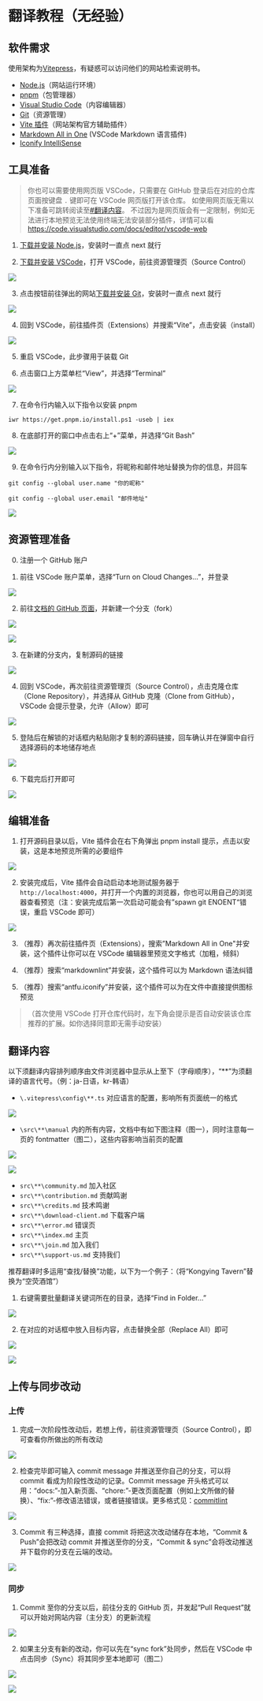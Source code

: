 # 翻译教程（无经验）

## 软件需求

使用架构为[Vitepress](https://vitepress.dev/)，有疑惑可以访问他们的网站检索说明书。

- [Node.js](https://nodejs.org/en/download)（网站运行环境）
- [pnpm](https://pnpm.io/)（包管理器）
- [Visual Studio Code](https://code.visualstudio.com/)（内容编辑器）
- [Git](https://marketplace.visualstudio.com/items?itemName=antfu.vite)（资源管理）
- [Vite 插件](https://marketplace.visualstudio.com/items?itemName=antfu.vite)（网站架构官方辅助插件）
- [Markdown All in One](https://marketplace.visualstudio.com/items?itemName=yzhang.markdown-all-in-one) (VSCode Markdown 语言插件)
- [Iconify IntelliSense](#)

## 工具准备

> 你也可以需要使用网页版 VSCode，只需要在 GitHub 登录后在对应的仓库页面按键盘 `.` 键即可在 VSCode 网页版打开该仓库。
> 如使用网页版无需以下准备可跳转阅读至[#翻译内容](#翻译内容)。
> 不过因为是网页版会有一定限制，例如无法进行本地预览无法使用终端无法安装部分插件，详情可以看 <https://code.visualstudio.com/docs/editor/vscode-web>

1. [下载并安装 Node.js](https://nodejs.org/en/download)，安装时一直点 next 就行

2. [下载并安装 VSCode](https://code.visualstudio.com/)，打开 VSCode，前往资源管理页（Source Control）

![](/src/public/imgs/common/i18n-guide/2.png)

3. 点击按钮前往弹出的网站[下载并安装 Git](https://git-scm.com/download/win)，安装时一直点 next 就行

![](/src/public/imgs/common/i18n-guide/3.png)

4. 回到 VSCode，前往插件页（Extensions）并搜索“Vite”，点击安装（install）

![](/src/public/imgs/common/i18n-guide/4.png)

5. 重启 VSCode，此步骤用于装载 Git

6. 点击窗口上方菜单栏“View”，并选择“Terminal”

![](/src/public/imgs/common/i18n-guide/25.png)

7. 在命令行内输入以下指令以安装 pnpm

```
iwr https://get.pnpm.io/install.ps1 -useb | iex
```

8. 在底部打开的窗口中点击右上“+”菜单，并选择“Git Bash”

![](/src/public/imgs/common/i18n-guide/26.png)

9. 在命令行内分别输入以下指令，将昵称和邮件地址替换为你的信息，并回车

```
git config --global user.name "你的昵称"

git config --global user.email "邮件地址"
```

![](/src/public/imgs/common/i18n-guide/27.png)

## 资源管理准备

0. 注册一个 GitHub 账户

1. 前往 VSCode 账户菜单，选择“Turn on Cloud Changes...”，并登录

![](/src/public/imgs/common/i18n-guide/6.png)

2. 前往[文档的 GitHub 页面](https://github.com/kongying-tavern/docs)，并新建一个分支（fork）

![](/src/public/imgs/common/i18n-guide/1.png)

![](/src/public/imgs/common/i18n-guide/5.png)

3. 在新建的分支内，复制源码的链接

![](/src/public/imgs/common/i18n-guide/7.png)

4. 回到 VSCode，再次前往资源管理页（Source Control），点击克隆仓库（Clone Repository），并选择从 GitHub 克隆（Clone from GitHub），VSCode 会提示登录，允许（Allow）即可

![](/src/public/imgs/common/i18n-guide/8.png)

5. 登陆后在解锁的对话框内粘贴刚才复制的源码链接，回车确认并在弹窗中自行选择源码的本地储存地点

![](/src/public/imgs/common/i18n-guide/9.png)

6. 下载完后打开即可

![](/src/public/imgs/common/i18n-guide/10.png)

## 编辑准备

1. 打开源码目录以后，Vite 插件会在右下角弹出 pnpm install 提示，点击以安装，这是本地预览所需的必要组件

![](/src/public/imgs/common/i18n-guide/11.png)

2. 安装完成后，Vite 插件会自动启动本地测试服务器于`http://localhost:4000`，并打开一个内置的浏览器，你也可以用自己的浏览器查看预览（注：安装完成后第一次启动可能会有”spawn git ENOENT“错误，重启 VSCode 即可）

![](/src/public/imgs/common/i18n-guide/12.png)

3. （推荐）再次前往插件页（Extensions），搜索”Markdown All in One"并安装，这个插件让你可以在 VSCode 编辑器里预览文字格式（加粗，倾斜）

4. （推荐）搜索“markdownlint”并安装，这个插件可以为 Markdown 语法纠错

5. （推荐）搜索“antfu.iconify”并安装，这个插件可以为在文件中直接提供图标预览

> （首次使用 VSCode 打开仓库代码时，左下角会提示是否自动安装该仓库推荐的扩展。如你选择同意即无需手动安装）

## 翻译内容

以下须翻译内容排列顺序由文件浏览器中显示从上至下（字母顺序），“\*\*”为须翻译的语言代号。（例：ja-日语，kr-韩语）

- `\.vitepress\config\**.ts` 对应语言的配置，影响所有页面统一的格式

![](/src/public/imgs/common/i18n-guide/13.png)

- `\src\**\manual` 内的所有内容，文档中有如下图注释（图一），同时注意每一页的 fontmatter（图二），这些内容影响当前页的配置

![](/src/public/imgs/common/i18n-guide/14.png)

![](/src/public/imgs/common/i18n-guide/15.png)

- `src\**\community.md` 加入社区
- `src\**\contribution.md` 贡献鸣谢
- `src\**\credits.md` 技术鸣谢
- `src\**\download-client.md` 下载客户端
- `src\**\error.md` 错误页
- `src\**\index.md` 主页
- `src\**\join.md` 加入我们
- `src\**\support-us.md` 支持我们

推荐翻译时多运用“查找/替换”功能，以下为一个例子：（将“Kongying Tavern”替换为“空荧酒馆”）

1. 右键需要批量翻译关键词所在的目录，选择“Find in Folder...”

![](/src/public/imgs/common/i18n-guide/16.png)

2. 在对应的对话框中放入目标内容，点击替换全部（Replace All）即可

![](/src/public/imgs/common/i18n-guide/17.png)

![](/src/public/imgs/common/i18n-guide/18.png)

## 上传与同步改动

### 上传

1. 完成一次阶段性改动后，若想上传，前往资源管理页（Source Control），即可查看你所做出的所有改动

![](/src/public/imgs/common/i18n-guide/19.png)

2. 检查完毕即可输入 commit message 并推送至你自己的分支，可以将 commit 看成为阶段性改动的记录。Commit message 开头格式可以用：“docs:”-加入新页面、“chore:”-更改页面配置（例如上文所做的替换）、“fix:”-修改语法错误，或者链接错误。更多格式见：[commitlint](https://github.com/conventional-changelog/commitlint)

![](/src/public/imgs/common/i18n-guide/20.png)

3. Commit 有三种选择，直接 commit 将把这次改动储存在本地，“Commit & Push”会把改动 commit 并推送至你的分支，“Commit & sync”会将改动推送并下载你的分支在云端的改动。

![](/src/public/imgs/common/i18n-guide/21.png)

### 同步

1. Commit 至你的分支以后，前往分支的 GitHub 页，并发起“Pull Request”就可以开始对网站内容（主分支）的更新流程

![](/src/public/imgs/common/i18n-guide/22.png)

2. 如果主分支有新的改动，你可以先在“sync fork”处同步，然后在 VSCode 中点击同步（Sync）将其同步至本地即可（图二）

![](/src/public/imgs/common/i18n-guide/24.png)

![](/src/public/imgs/common/i18n-guide/23.png)
